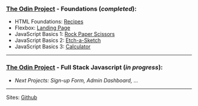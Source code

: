 ### [**The Odin Project**](https://www.theodinproject.com/) - Foundations (*completed*):
  - HTML Foundations: [Recipes](https://bartosz-trepka.github.io/odin-recipes/)
  - Flexbox: [Landing Page](https://bartosz-trepka.github.io/odin-landing-page/)
  - JavaScript Basics 1: [Rock Paper Scissors](https://bartosz-trepka.github.io/odin-rock-paper-scissors/)
  - JavaScript Basics 2: [Etch-a-Sketch](https://bartosz-trepka.github.io/odin-etch-a-sketch/)
  - JavaScript Basics 3: [Calculator](https://bartosz-trepka.github.io/odin-calculator/)

***


### [**The Odin Project**](https://www.theodinproject.com/) - Full Stack Javascript (*in progress*):
  - *Next Projects: Sign-up Form, Admin Dashboard, ...*

***

Sites: [Github](https://github.com/bartosz-trepka)